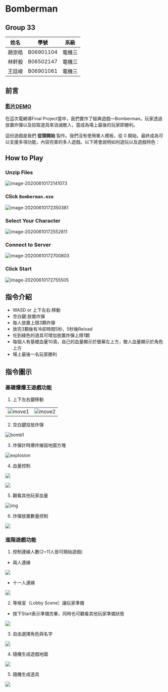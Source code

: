 # Bomberman 

## Group 33

| 姓名   | 學號      | 系級   |
| ------ | --------- | ------ |
| 趙崇皓 | B06901104 | 電機三 |
| 林軒毅 | B06502147 | 電機三 |
| 王廷峻 | B06901061 | 電機三 |


## 前言
### [影片DEMO](https://youtu.be/6v4whwohpU0)
在這次電網導Final Project當中，我們實作了經典遊戲—Bomberman。玩家透過放置炸彈以及拾取道具來消滅敵人，當成為場上最後的玩家即勝利。

這份遊戲是我們 **從頭開始** 製作。我們沒有使用單人模板，從 0 開始，最終成為可以支援多項功能，內容完善的多人遊戲。以下將會說明如何遊玩以及遊戲特色：
## How to Play

### Unzip Files

![image-20200610172141073](C:\Users\Eric42827\AppData\Roaming\Typora\typora-user-images\image-20200610172141073.png)

### Click `Bomberman.exe`

![image-20200610172350381](C:\Users\Eric42827\AppData\Roaming\Typora\typora-user-images\image-20200610172350381.png)

### Select Your Character

 ![image-20200610172552811](C:\Users\Eric42827\AppData\Roaming\Typora\typora-user-images\image-20200610172552811.png)

### Connect to Server

![image-20200610172700803](C:\Users\Eric42827\AppData\Roaming\Typora\typora-user-images\image-20200610172700803.png)

### Click Start

![image-20200610172755505](C:\Users\Eric42827\AppData\Roaming\Typora\typora-user-images\image-20200610172755505.png)

## 指令介紹
- WASD or 上下左右:移動
- 空白鍵:放置炸彈
- 每人放置上限3顆炸彈
- 放完3顆後有冷卻時間5秒，5秒後Reload
- 吃到綠色的道具可增加放置炸彈上限1顆
- 每個人有基礎血量10滴，自己的血量顯示於螢幕左上方，敵人血量顯示於角色上方
- 場上最後一名玩家勝利

## 指令圖示

### 基礎爆爆王遊戲功能

1. 上下左右鍵移動

|                              |                              |
| :--------------------------: | :--------------------------: |
| ![move1](./images/move1.jpg) | ![move2](./images/move2.jpg) |

2. 空白鍵投放炸彈

![bomb1](./images/bomb1.jpg)

3. 炸彈計時爆炸摧毀地圖方塊

![explosion](./images/explosion.jpg)

4. 血量控制

![](./images/damage.jpg)

![](./images/damage2.jpg)

5. 觀看其他玩家血量

![img](./images/healthbar.png)

6. 炸彈放置數量控制

![](./images/num.jpg)

### 進階遊戲功能
1. 控制連線人數(2~11人皆可開始遊戲)

- 兩人連線

![](./images/lobby.jpg)

- 十一人連線

![](./images/lobby11.jpg)

2. 等候室（Lobby Scene）讓玩家準備

- 按下Start表示準備完畢，同時也可觀看其他玩家準備狀態

![](./images/ready.jpg)

3. 自由選擇角色與名字

![](./images/select.jpg)

4. 隨機生成遊戲地圖

![](./images/map.jpg)

5. 隨機生成道具

![](./images/item.jpg)